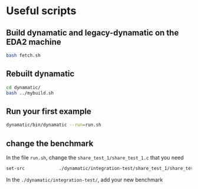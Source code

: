 # Useful scripts

## Build dynamatic and legacy-dynamatic on the EDA2 machine

```sh
bash fetch.sh
```

## Rebuilt dynamatic

```sh
cd dynamatic/
bash ../mybuild.sh
``` 

## Run your first example 

```sh
dynamatic/bin/dynamatic --run=run.sh
```

## change the benchmark

In the file `run.sh`, change the `share_test_1/share_test_1.c` that you need

```sh 
set-src             ./dynamatic/integration-test/share_test_1/share_test_1.c
```

In the `./dynamatic/integration-test/`, add your new benchmark
